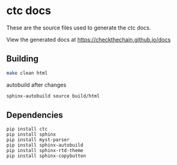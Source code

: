 
# ctc docs

These are the source files used to generate the ctc docs.

View the generated docs at https://checkthechain.github.io/docs

## Building

```bash
make clean html
```

autobuild after changes
```bash
sphinx-autobuild source build/html
```

## Dependencies
```
pip install ctc
pip install sphinx
pip install myst-parser
pip install sphinx-autobuild
pip install sphinx-rtd-theme
pip install sphinx-copybutton
```
